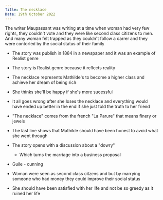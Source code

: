 ```yaml
---
Title: The necklace
Date: 19th October 2022
---
```


The writer Maupassant was writing at a time when woman had very few rights,
they couldn't vote and they were like second class citizens to men. And
many woman felt trapped as they couldn't follow a carrer and they were
contorled by the social status of their family

* The story was publish in 1884 in a newspaper and it was an example of Realist
genre
* The story is Realist genre because it reflects reality
* The necklace represents Mathilde's to become a higher class and achieve her
dream of being rich
* She thinks she'll be happy if she's more sucessful
* It all goes wrong after she loses the necklace and everything would have
ended up better in the end if she just told the truth to her friend

* "The necklace" comes from the french "La Parure" that means finery or jewels
* The last line shows that Mathilde should have been honest to avoid what she
went through
* The story opens with a discussion about a "dowry"
    * Which turns the marriage into a business proposal

* Guile - cunning

* Woman were seen as second class citzens and but by marrying someone who had
money they could improve their social status
* She should have been satisfied with her life and not be so greedy as it
ruined her life
